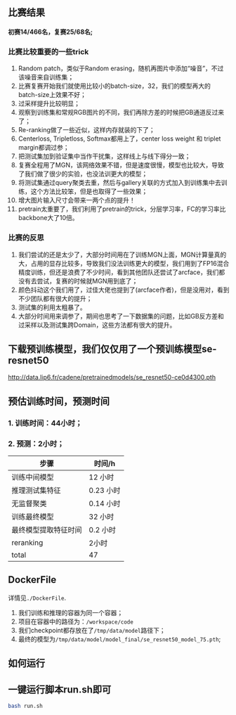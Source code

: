 ## 比赛结果
#### 初赛14/466名，复赛25/68名;

### 比赛比较重要的一些trick
1. Random patch，类似于Random erasing，随机再图片中添加“噪音”，不过该噪音来自训练集；
2. 比赛复赛开始我们就使用比较小的batch-size，32，我们的模型再大的batch-size上效果不好；
3. 过采样提升比较明显；
4. 观察到训练集和常规RGB图片的不同，我们再除方差的时候把GB通道反过来了；
5. Re-ranking做了一些近似，这样内存就装的下了；
6. Centerloss, Tripletloss, Softmax都用上了，center loss weight 和 triplet margin都调过参；
7. 把测试集加到验证集中当作干扰集，这样线上与线下得分一致；
8. 复赛全程用了MGN，该网络效果不错，但是速度很慢，模型也比较大，导致了我们做了很少的实验，也没法训更大的模型；
9. 将测试集通过query聚类去重，然后与gallery关联的方式加入到训练集中去训练，这个方法比较笨，但是也取得了一些效果；  
10. 增大图片输入尺寸会带来一两个点的提升！
11. pretrain太重要了，我们利用了pretrain的trick，分层学习率，FC的学习率比backbone大了10倍。

### 比赛的反思
1. 我们尝试的还是太少了，大部分时间用在了训练MGN上面，MGN计算量真的大，占用的显存比较多，导致我们没法训练更大的模型，我们用到了FP16混合精度训练，但还是浪费了不少时间，看到其他团队还尝试了arcface，我们都没有去尝试，复赛的时候就MGN用到底了；
2. 颜色抖动这个我们用了，过佳大佬也提到了(arcface作者)，但是没用对，看到不少团队都有很大的提升；
3. 测试集的利用太粗暴了。
4. 大部分时间用来调参了，期间也思考了一下数据集的问题，比如GB反方差和过采样以及测试集跨Domain，这些方法都有很大的提升。

## 下载预训练模型，我们仅仅用了一个预训练模型se-resnet50
http://data.lip6.fr/cadene/pretrainedmodels/se_resnet50-ce0d4300.pth

## 预估训练时间，预测时间
### 1. 训练时间：44小时；
### 2. 预测：2小时；  

| 步骤         | 时间/h    |
|------------|---------|
| 训练中间模型     | 12 小时   |
| 推理测试集特征    | 0.23 小时 |
| 无监督聚类      | 0.14 小时 |
| 训练最终模型     | 32 小时   |
| 最终模型提取特征时间 | 0.2 小时  |
| reranking  | 2小时     |
| total      | 47      |

## DockerFile

详情见`./DockerFile`.
1. 我们训练和推理的容器为同一个容器；
2. 项目在容器中的路径为：`/workspace/code`
3. 我们checkpoint都存放在了`/tmp/data/model`路径下；
4. 最终的模型为`/tmp/data/model/model_final/se_resnet50_model_75.pth`;

## 如何运行
## 一键运行脚本run.sh即可
```bash
bash run.sh
```
